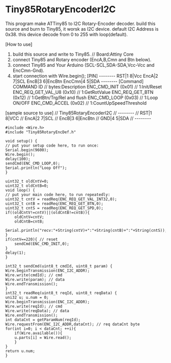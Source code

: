 # Tiny85RotaryEncoderI2C
This program make ATTiny85 to I2C Rotary-Encoder decoder.
build this source and burn to Tiny85, it worsk as I2C device.
default I2C Address is 0x38.
this device decode from 0 to 255 with loop(default). 

[How to use]
1. build this source and write to Tiny85. // Board:Attiny Core
2. connect Tiny85 and Rotary encoder (EncA,B,Cmn and Btn below).
3. connect Tiny85 and Your Arduino (SCL-SCL,SDA-SDA,Vcc-Vcc and EncCmn-Gnd).
4. start connection with   Wire.begin();
[PIN] 
       --------
    RST|1    8|Vcc
   EncA|2    7|SCL
   EncB|3    6|EncBtn
 EncCmn|4    5|SDA
       --------
[Command]
 COMMAND       ID           // bytes:Description
 ENC_CMD_INIT (0x01)        // 1:Init/Reset
 ENC_REQ_GET_VAL_U8 (0x10)  // 1:GetRotValue
 ENC_REQ_GET_BTN (0x12)     // 1:GetBtn/Trg/Rel and flush
 ENC_CMD_LOOP (0x03)        // 1:Loop ON/OFF
 ENC_CMD_ACCEL (0x02)       // 1:CountUpSpeedThreshold

[sample source to use]
// Tiny85RotaryEncoderI2C
//     --------
//  RST|1    8|VCC
// EncA|2    7|SCL
// EncB|3    6|EncBtn
//  GND|4    5|SDA
//     --------

    #include <Wire.h>
    #include "Tiny85RotaryEncDef.h"

    void setup() {
    // put your setup code here, to run once:
    Serial.begin(9600);
    Wire.begin();
    delay(100);
    sendCmd(ENC_CMD_LOOP,0);
    Serial.println("Loop Off");
    }

    uint32_t oldCntV=0;
    uint32_t oldCntB=0;
    void loop() {
    // put your main code here, to run repeatedly:
    uint32_t cntV = readReq(ENC_REQ_GET_VAL_INT32,0);
    uint32_t cntB = readReq(ENC_REQ_GET_BTN,0);
    uint32_t cntS = readReq(ENC_REQ_GET_SPD,0);
    if((oldCntV!=cntV)||(oldCntB!=cntB)){
        oldCntV=cntV;
        oldCntB=cntB;
        Serial.println("recv:"+String(cntV)+":"+String(cntB)+":"+String(cntS));
    }
    if(cntV==220){ // reset
        sendCmd(ENC_CMD_INIT,0);
    }
    delay(1);
    }

    int32_t sendCmd(uint8_t cmdId, uint8_t param) {
    Wire.beginTransmission(ENC_I2C_ADDR);
    Wire.write(cmdId); // cmd
    Wire.write(param); // data
    Wire.endTransmission();
    }
    int32_t readReq(uint8_t reqId, uint8_t reqData) {
    uni32 u; u.num = 0;
    Wire.beginTransmission(ENC_I2C_ADDR);
    Wire.write(reqId); // cmd
    Wire.write(reqData); // data
    Wire.endTransmission();
    int dataCnt = getParamNum(reqId);
    Wire.requestFrom(ENC_I2C_ADDR,dataCnt); // req dataCnt byte
    for(int i=0; i < dataCnt; ++i){
        if(Wire.available()){
        u.parts[i] = Wire.read();
        }
    }
    return u.num;
    }
